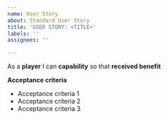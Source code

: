 ```yaml
---
name: User Story
about: Standard User Story
title: 'USER STORY: <TITLE>'
labels: ''
assignees: ''

---
```


As a **player** I can **capability** so that **received benefit**

**Acceptance criteria**

- Acceptance criteria 1
- Acceptance criteria 2
- Acceptance criteria 3
